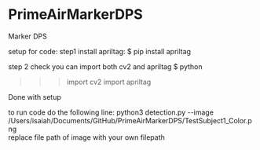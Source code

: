 # PrimeAirMarkerDPS
Marker DPS 

setup for code:
step1 install apriltag:
$ pip install apriltag

step 2 check you can import both cv2 and apriltag
$ python
>>> import cv2
>>> import apriltag
>>> 

Done with setup

to run code do the following line: python3 detection.py --image /Users/isaiah/Documents/GitHub/PrimeAirMarkerDPS/TestSubject1_Color.png  
replace file path of image with your own filepath
